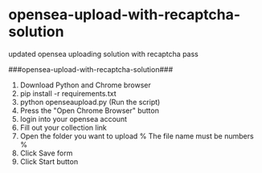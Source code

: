 # opensea-upload-with-recaptcha-solution
updated opensea uploading solution with recaptcha pass 

###opensea-upload-with-recaptcha-solution###

1. Download Python and Chrome browser 
2. pip install -r requirements.txt
3. python openseaupload.py (Run the script)
4. Press the "Open Chrome Browser" button
5. login into your opensea account
6. Fill out your collection link
7. Open the folder you want to upload % The file name must be numbers % 
8. Click Save form
9. Click Start button

